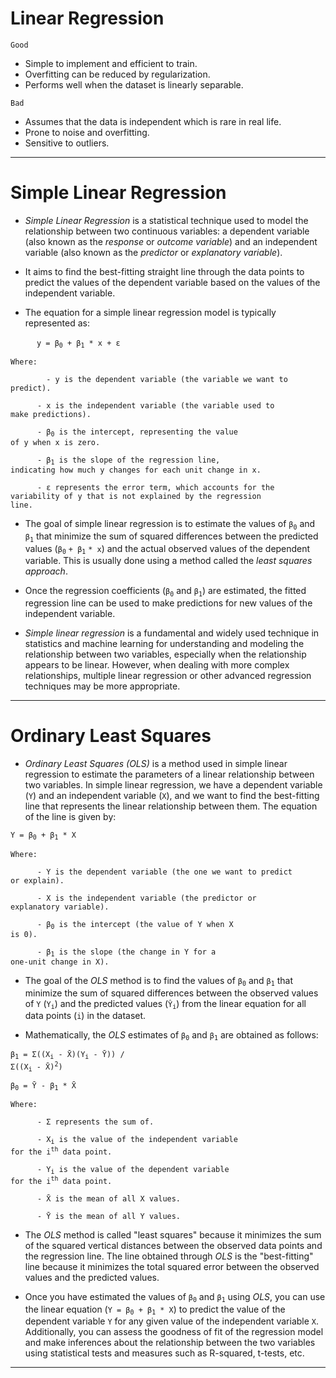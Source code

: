 # Linear Regression

<code>Good</code>

- Simple to implement and efficient to train.
- Overfitting can be reduced by regularization.
- Performs well when the dataset is linearly separable.

<code>Bad</code>

- Assumes that the data is independent which is rare in real life.
- Prone to noise and overfitting.
- Sensitive to outliers.
<hr>

# Simple Linear Regression
* *Simple Linear Regression* is a statistical technique used to model the relationship between two continuous variables: a dependent variable (also known as the *response* or *outcome variable*) and an independent variable (also known as the *predictor* or *explanatory variable*).

* It aims to find the best-fitting straight line through the data points to predict the values of the dependent variable based on the values of the independent variable.

* The equation for a simple linear regression model is typically represented as:

&emsp;&emsp;&emsp;<code>y = β<sub>0</sub> + β<sub>1</sub> * x + ε</code>

<code>Where:</code>

<code>&emsp;&emsp;&emsp;&emsp;&emsp;&emsp;&emsp;&emsp;- y is the dependent variable (the variable we want to predict).</code>

<code>&emsp;&emsp;&emsp;&emsp;&emsp;&emsp;- x is the independent variable (the variable used to make predictions).</code>

<code>&emsp;&emsp;&emsp;&emsp;&emsp;&emsp;- β<sub>0</sub> is the intercept, representing the value of y when x is zero.</code>

<code>&emsp;&emsp;&emsp;&emsp;&emsp;&emsp;- β<sub>1</sub> is the slope of the regression line, indicating how much y changes for each unit change in x.</code>

<code>&emsp;&emsp;&emsp;&emsp;&emsp;&emsp;- ε represents the error term, which accounts for the variability of y that is not explained by the regression line.</code>

* The goal of simple linear regression is to estimate the values of `β`<sub>`0`</sub> and `β`<sub>`1`</sub> that minimize the sum of squared differences between the predicted values (`β`<sub>`0`</sub> `+ β`<sub>`1`</sub> `* x`) and the actual observed values of the dependent variable. This is usually done using a method called the *least squares approach*.

* Once the regression coefficients (`β`<sub>`0`</sub> and `β`<sub>`1`</sub>) are estimated, the fitted regression line can be used to make predictions for new values of the independent variable.

* *Simple linear regression* is a fundamental and widely used technique in statistics and machine learning for understanding and modeling the relationship between two variables, especially when the relationship appears to be linear. However, when dealing with more complex relationships, multiple linear regression or other advanced regression techniques may be more appropriate.
<hr>

# Ordinary Least Squares
* *Ordinary Least Squares (OLS)* is a method used in simple linear regression to estimate the parameters of a linear relationship between two variables. In simple linear regression, we have a dependent variable (`Y`) and an independent variable (`X`), and we want to find the best-fitting line that represents the linear relationship between them. The equation of the line is given by:

<code>Y = β<sub>0</sub> + β<sub>1</sub> * X</code>

<code>Where:</code>

<code>&emsp;&emsp;&emsp;&emsp;&emsp;&emsp;- Y is the dependent variable (the one we want to predict or explain).</code>

<code>&emsp;&emsp;&emsp;&emsp;&emsp;&emsp;- X is the independent variable (the predictor or explanatory variable).</code>

<code>&emsp;&emsp;&emsp;&emsp;&emsp;&emsp;- β<sub>0</sub> is the intercept (the value of Y when X is 0).</code>

<code>&emsp;&emsp;&emsp;&emsp;&emsp;&emsp;- β<sub>1</sub> is the slope (the change in Y for a one-unit change in X).</code>

* The goal of the *OLS* method is to find the values of <code>β<sub>0</sub></code> and <code>β<sub>1</sub></code> that minimize the sum of squared differences between the observed values of `Y` (<code>Y<sub>i</sub></code>) and the predicted values (<code>Ŷ<sub>i</sub></code>) from the linear equation for all data points (`i`) in the dataset.

* Mathematically, the *OLS* estimates of <code>β<sub>0</sub></code> and <code>β<sub>1</sub></code> are obtained as follows:

<code>β<sub>1</sub> = Σ((X<sub>i</sub> - X̄)(Y<sub>i</sub> - Ȳ)) / Σ((X<sub>i</sub> - X̄)<sup>2</sup>)</code>

<code>β<sub>0</sub> = Ȳ - β<sub>1</sub> * X̄</code>

<code>Where:</code>

<code>&emsp;&emsp;&emsp;&emsp;&emsp;&emsp;- Σ represents the sum of.</code>

<code>&emsp;&emsp;&emsp;&emsp;&emsp;&emsp;- X<sub>i</sub> is the value of the independent variable for the i<sup>th</sup> data point.</code>

<code>&emsp;&emsp;&emsp;&emsp;&emsp;&emsp;- Y<sub>i</sub> is the value of the dependent variable for the i<sup>th</sup> data point.</code>

<code>&emsp;&emsp;&emsp;&emsp;&emsp;&emsp;- X̄ is the mean of all X values.</code>

<code>&emsp;&emsp;&emsp;&emsp;&emsp;&emsp;- Ȳ is the mean of all Y values.</code>

* The *OLS* method is called "least squares" because it minimizes the sum of the squared vertical distances between the observed data points and the regression line. The line obtained through *OLS* is the "best-fitting" line because it minimizes the total squared error between the observed values and the predicted values.

* Once you have estimated the values of <code>β<sub>0</sub></code> and <code>β<sub>1</sub></code> using *OLS*, you can use the linear equation (<code>Y = β<sub>0</sub> + β<sub>1</sub> * X</code>) to predict the value of the dependent variable `Y` for any given value of the independent variable `X`. Additionally, you can assess the goodness of fit of the regression model and make inferences about the relationship between the two variables using statistical tests and measures such as R-squared, t-tests, etc.
<hr>
